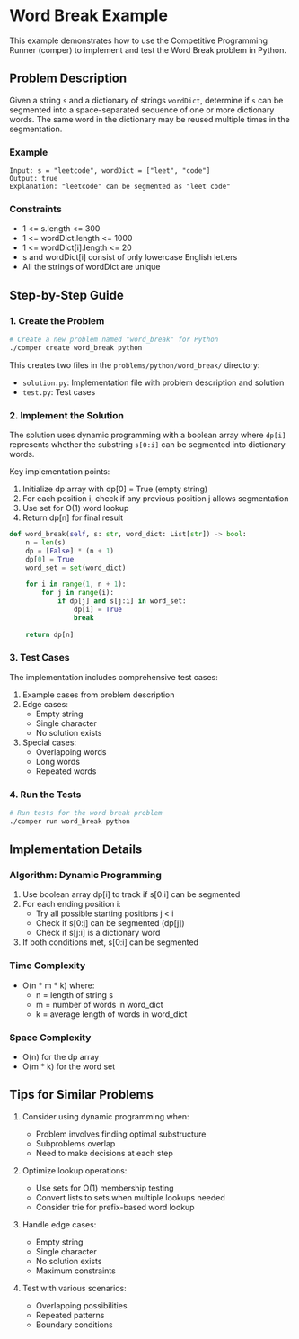 # Word Break Example

This example demonstrates how to use the Competitive Programming Runner (comper) to implement and test the Word Break problem in Python.

## Problem Description

Given a string `s` and a dictionary of strings `wordDict`, determine if `s` can be segmented into a space-separated sequence of one or more dictionary words. The same word in the dictionary may be reused multiple times in the segmentation.

### Example

```
Input: s = "leetcode", wordDict = ["leet", "code"]
Output: true
Explanation: "leetcode" can be segmented as "leet code"
```

### Constraints
- 1 <= s.length <= 300
- 1 <= wordDict.length <= 1000
- 1 <= wordDict[i].length <= 20
- s and wordDict[i] consist of only lowercase English letters
- All the strings of wordDict are unique

## Step-by-Step Guide

### 1. Create the Problem

```bash
# Create a new problem named "word_break" for Python
./comper create word_break python
```

This creates two files in the `problems/python/word_break/` directory:
- `solution.py`: Implementation file with problem description and solution
- `test.py`: Test cases

### 2. Implement the Solution

The solution uses dynamic programming with a boolean array where `dp[i]` represents whether the substring `s[0:i]` can be segmented into dictionary words.

Key implementation points:
1. Initialize dp array with dp[0] = True (empty string)
2. For each position i, check if any previous position j allows segmentation
3. Use set for O(1) word lookup
4. Return dp[n] for final result

```python
def word_break(self, s: str, word_dict: List[str]) -> bool:
    n = len(s)
    dp = [False] * (n + 1)
    dp[0] = True
    word_set = set(word_dict)
    
    for i in range(1, n + 1):
        for j in range(i):
            if dp[j] and s[j:i] in word_set:
                dp[i] = True
                break
    
    return dp[n]
```

### 3. Test Cases

The implementation includes comprehensive test cases:
1. Example cases from problem description
2. Edge cases:
   - Empty string
   - Single character
   - No solution exists
3. Special cases:
   - Overlapping words
   - Long words
   - Repeated words

### 4. Run the Tests

```bash
# Run tests for the word break problem
./comper run word_break python
```

## Implementation Details

### Algorithm: Dynamic Programming
1. Use boolean array dp[i] to track if s[0:i] can be segmented
2. For each ending position i:
   - Try all possible starting positions j < i
   - Check if s[0:j] can be segmented (dp[j])
   - Check if s[j:i] is a dictionary word
3. If both conditions met, s[0:i] can be segmented

### Time Complexity
- O(n * m * k) where:
  - n = length of string s
  - m = number of words in word_dict
  - k = average length of words in word_dict

### Space Complexity
- O(n) for the dp array
- O(m * k) for the word set

## Tips for Similar Problems

1. Consider using dynamic programming when:
   - Problem involves finding optimal substructure
   - Subproblems overlap
   - Need to make decisions at each step

2. Optimize lookup operations:
   - Use sets for O(1) membership testing
   - Convert lists to sets when multiple lookups needed
   - Consider trie for prefix-based word lookup

3. Handle edge cases:
   - Empty string
   - Single character
   - No solution exists
   - Maximum constraints

4. Test with various scenarios:
   - Overlapping possibilities
   - Repeated patterns
   - Boundary conditions
